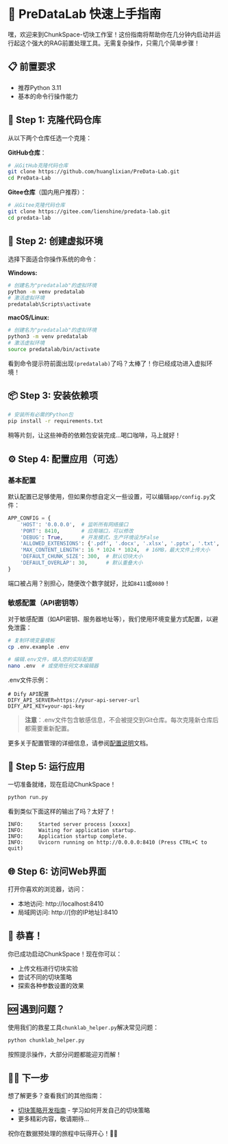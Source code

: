 # 🚀 PreDataLab 快速上手指南

嘿，欢迎来到ChunkSpace-切块工作室！这份指南将帮助你在几分钟内启动并运行起这个强大的RAG前置处理工具。无需复杂操作，只需几个简单步骤！

## 📋 前置要求

- 推荐Python 3.11
- 基本的命令行操作能力

## 🔧 Step 1: 克隆代码仓库

从以下两个仓库任选一个克隆：

**GitHub仓库**：
```bash
# 从GitHub克隆代码仓库
git clone https://github.com/huanglixian/PreData-Lab.git
cd PreData-Lab
```

**Gitee仓库**（国内用户推荐）：
```bash
# 从Gitee克隆代码仓库
git clone https://gitee.com/lienshine/predata-lab.git
cd predata-lab
```

## 🐍 Step 2: 创建虚拟环境

选择下面适合你操作系统的命令：

**Windows:**
```bash
# 创建名为"predatalab"的虚拟环境
python -m venv predatalab
# 激活虚拟环境
predatalab\Scripts\activate
```

**macOS/Linux:**
```bash
# 创建名为"predatalab"的虚拟环境
python3 -m venv predatalab
# 激活虚拟环境
source predatalab/bin/activate
```

看到命令提示符前面出现`(predatalab)`了吗？太棒了！你已经成功进入虚拟环境！

## 📦 Step 3: 安装依赖项

```bash
# 安装所有必需的Python包
pip install -r requirements.txt
```

稍等片刻，让这些神奇的依赖包安装完成...喝口咖啡，马上就好！

## ⚙️ Step 4: 配置应用（可选）

### 基本配置

默认配置已足够使用，但如果你想自定义一些设置，可以编辑`app/config.py`文件：

```python
APP_CONFIG = {
    'HOST': '0.0.0.0',  # 监听所有网络接口
    'PORT': 8410,       # 应用端口，可以修改
    'DEBUG': True,      # 开发模式，生产环境设为False
    'ALLOWED_EXTENSIONS': {'.pdf', '.docx', '.xlsx', '.pptx', '.txt', '.dwg'},  # 支持的文件类型
    'MAX_CONTENT_LENGTH': 16 * 1024 * 1024,  # 16MB，最大文件上传大小
    'DEFAULT_CHUNK_SIZE': 300,  # 默认切块大小
    'DEFAULT_OVERLAP': 30,      # 默认重叠大小
}
```

端口被占用？别担心，随便改个数字就好，比如`8411`或`8080`！

### 敏感配置（API密钥等）

对于敏感配置（如API密钥、服务器地址等），我们使用环境变量方式配置，以避免泄露：

```bash
# 复制环境变量模板
cp .env.example .env

# 编辑.env文件，填入您的实际配置
nano .env  # 或使用任何文本编辑器
```

.env文件示例：
```
# Dify API配置
DIFY_API_SERVER=https://your-api-server-url
DIFY_API_KEY=your-api-key
```

> **注意**：.env文件包含敏感信息，不会被提交到Git仓库。每次克隆新仓库后都需要重新配置。

更多关于配置管理的详细信息，请参阅[配置说明](../docs/配置说明.md)文档。

## 🚂 Step 5: 运行应用

一切准备就绪，现在启动ChunkSpace！

```bash
python run.py
```

看到类似下面这样的输出了吗？太好了！
```
INFO:     Started server process [xxxxx]
INFO:     Waiting for application startup.
INFO:     Application startup complete.
INFO:     Uvicorn running on http://0.0.0.0:8410 (Press CTRL+C to quit)
```

## 🌐 Step 6: 访问Web界面

打开你喜欢的浏览器，访问：
- 本地访问: http://localhost:8410
- 局域网访问: http://[你的IP地址]:8410

## 🎉 恭喜！

你已成功启动ChunkSpace！现在你可以：
- 上传文档进行切块实验
- 尝试不同的切块策略
- 探索各种参数设置的效果

## 🆘 遇到问题？

使用我们的救星工具`chunklab_helper.py`解决常见问题：

```bash
python chunklab_helper.py
```

按照提示操作，大部分问题都能迎刃而解！

## 🧙‍♂️ 下一步

想了解更多？查看我们的其他指南：
- [切块策略开发指南](./Chunk_Strategy_Guide.md) - 学习如何开发自己的切块策略
- 更多精彩内容，敬请期待...

祝你在数据预处理的旅程中玩得开心！🚀✨ 